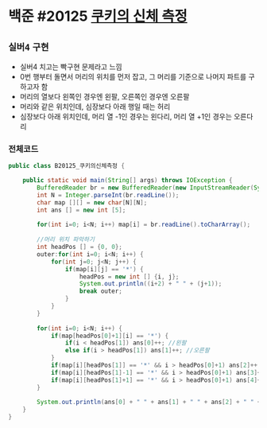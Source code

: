 # 백준 #20125 [쿠키의 신체 측정](https://www.acmicpc.net/problem/20125)
`실버4` `구현`
---
- 실버4 치고는 빡구현 문제라고 느낌
- 0번 행부터 돌면서 머리의 위치를 먼저 잡고, 그 머리를 기준으로 나머지 파트를 구하고자 함
- 머리의 열보다 왼쪽인 경우엔 왼팔, 오른쪽인 경우엔 오른팔
- 머리와 같은 위치인데, 심장보다 아래 행일 때는 허리
- 심장보다 아래 위치인데, 머리 열 -1인 경우는 왼다리, 머리 열 +1인 경우는 오른다리

### 전체코드
```java
public class B20125_쿠키의신체측정 {

	public static void main(String[] args) throws IOException {
		BufferedReader br = new BufferedReader(new InputStreamReader(System.in));
		int N = Integer.parseInt(br.readLine());
		char map [][] = new char[N][N];
		int ans [] = new int [5];
		
		for(int i=0; i<N; i++) map[i] = br.readLine().toCharArray();
		
		//머리 위치 파악하기
		int headPos [] = {0, 0};
		outer:for(int i=0; i<N; i++) {
			for(int j=0; j<N; j++) {
				if(map[i][j] == '*') {
					headPos = new int [] {i, j};
					System.out.println((i+2) + " " + (j+1));
					break outer;
				}
			}
		}
		
		for(int i=0; i<N; i++) {
			if(map[headPos[0]+1][i] == '*') {
				if(i < headPos[1]) ans[0]++; //왼팔
				else if(i > headPos[1]) ans[1]++; //오른팔
			}
			if(map[i][headPos[1]] == '*' && i > headPos[0]+1) ans[2]++; //허리
			if(map[i][headPos[1]-1] == '*' && i > headPos[0]+1) ans[3]++; //왼다리
			if(map[i][headPos[1]+1] == '*' && i > headPos[0]+1) ans[4]++; //오른다리
		}
		
		System.out.println(ans[0] + " " + ans[1] + " " + ans[2] + " " + ans[3] + " " + ans[4]);
	}
}

```
